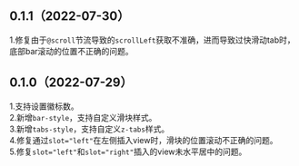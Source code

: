 ## 0.1.1（2022-07-30）
1.修复由于`@scroll`节流导致的`scrollLeft`获取不准确，进而导致过快滑动tab时，底部bar滚动的位置不正确的问题。
## 0.1.0（2022-07-29）
1.支持设置徽标数。  
2.新增`bar-style`，支持自定义滑块样式。  
3.新增`tabs-style`，支持自定义`z-tabs`样式。  
4.修复通过`slot="left"`在左侧插入view时，滑块的位置滚动不正确的问题。  
5.修复`slot="left"`和`slot="right"`插入的view未水平居中的问题。
